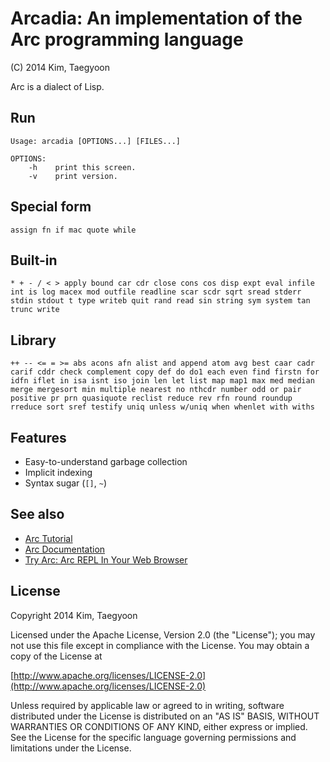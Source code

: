 # Arcadia: An implementation of the Arc programming language #

(C) 2014 Kim, Taegyoon

Arc is a dialect of Lisp.

## Run
```
Usage: arcadia [OPTIONS...] [FILES...]

OPTIONS:
    -h    print this screen.
    -v    print version.
```

## Special form
`assign fn if mac quote while`

## Built-in
`* + - / < > apply bound car cdr close cons cos disp expt eval infile int is log macex mod outfile readline scar scdr sqrt sread stderr stdin stdout t type writeb quit rand read sin string sym system tan trunc write`

## Library
`++ -- <= = >= abs acons afn alist and append atom avg best caar cadr carif cddr check complement copy def do do1 each even find firstn for idfn iflet in isa isnt iso join len let list map map1 max med median merge mergesort min multiple nearest no nthcdr number odd or pair positive pr prn quasiquote reclist reduce rev rfn round roundup rreduce sort sref testify uniq unless w/uniq when whenlet with withs`

## Features
* Easy-to-understand garbage collection
* Implicit indexing
* Syntax sugar (`[]`, `~`)

## See also
* [Arc Tutorial](http://old.ycombinator.com/arc/tut.txt)
* [Arc Documentation](http://arclanguage.github.io/ref/index.html)
* [Try Arc: Arc REPL In Your Web Browser](http://tryarc.org/)

## License ##

   Copyright 2014 Kim, Taegyoon

   Licensed under the Apache License, Version 2.0 (the "License");
   you may not use this file except in compliance with the License.
   You may obtain a copy of the License at

   [http://www.apache.org/licenses/LICENSE-2.0](http://www.apache.org/licenses/LICENSE-2.0)

   Unless required by applicable law or agreed to in writing, software
   distributed under the License is distributed on an "AS IS" BASIS,
   WITHOUT WARRANTIES OR CONDITIONS OF ANY KIND, either express or implied.
   See the License for the specific language governing permissions and
   limitations under the License.
